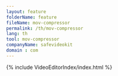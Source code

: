 ```yaml
---
layout: feature
folderName: feature
fileName: mov-compressor
permalink: /th/mov-compressor
lang: th
tool: mov-compressor
companyName: safevideokit
domain : com
---
```


{% include VideoEditorIndex/index.html %}

   